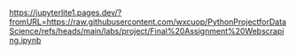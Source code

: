 https://jupyterlite1.pages.dev/?fromURL=https://raw.githubusercontent.com/wxcuop/PythonProjectforDataScience/refs/heads/main/labs/project/Final%20Assignment%20Webscraping.ipynb
